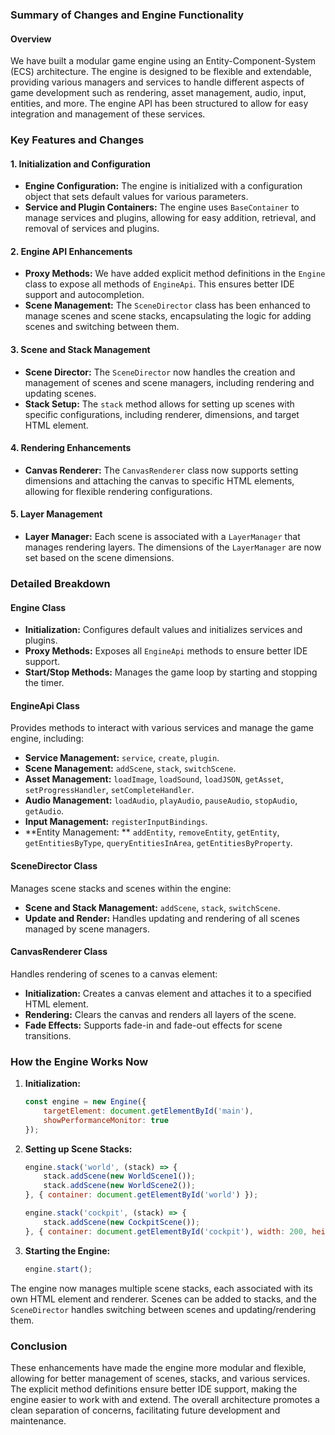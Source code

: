 ### Summary of Changes and Engine Functionality

#### Overview

We have built a modular game engine using an Entity-Component-System (ECS) architecture. The engine is designed to be
flexible and extendable, providing various managers and services to handle different aspects of game development such as
rendering, asset management, audio, input, entities, and more. The engine API has been structured to allow for easy
integration and management of these services.

### Key Features and Changes

#### 1. **Initialization and Configuration**

- **Engine Configuration:** The engine is initialized with a configuration object that sets default values for various
  parameters.
- **Service and Plugin Containers:** The engine uses `BaseContainer` to manage services and plugins, allowing for easy
  addition, retrieval, and removal of services and plugins.

#### 2. **Engine API Enhancements**

- **Proxy Methods:** We have added explicit method definitions in the `Engine` class to expose all methods
  of `EngineApi`. This ensures better IDE support and autocompletion.
- **Scene Management:** The `SceneDirector` class has been enhanced to manage scenes and scene stacks, encapsulating the
  logic for adding scenes and switching between them.

#### 3. **Scene and Stack Management**

- **Scene Director:** The `SceneDirector` now handles the creation and management of scenes and scene managers,
  including rendering and updating scenes.
- **Stack Setup:** The `stack` method allows for setting up scenes with specific configurations, including renderer,
  dimensions, and target HTML element.

#### 4. **Rendering Enhancements**

- **Canvas Renderer:** The `CanvasRenderer` class now supports setting dimensions and attaching the canvas to specific
  HTML elements, allowing for flexible rendering configurations.

#### 5. **Layer Management**

- **Layer Manager:** Each scene is associated with a `LayerManager` that manages rendering layers. The dimensions of
  the `LayerManager` are now set based on the scene dimensions.

### Detailed Breakdown

#### Engine Class

- **Initialization:** Configures default values and initializes services and plugins.
- **Proxy Methods:** Exposes all `EngineApi` methods to ensure better IDE support.
- **Start/Stop Methods:** Manages the game loop by starting and stopping the timer.

#### EngineApi Class

Provides methods to interact with various services and manage the game engine, including:

- **Service Management:** `service`, `create`, `plugin`.
- **Scene Management:** `addScene`, `stack`, `switchScene`.
- **Asset Management:** `loadImage`, `loadSound`, `loadJSON`, `getAsset`, `setProgressHandler`, `setCompleteHandler`.
- **Audio Management:** `loadAudio`, `playAudio`, `pauseAudio`, `stopAudio`, `getAudio`.
- **Input Management:** `registerInputBindings`.
- **Entity Management:
  ** `addEntity`, `removeEntity`, `getEntity`, `getEntitiesByType`, `queryEntitiesInArea`, `getEntitiesByProperty`.

#### SceneDirector Class

Manages scene stacks and scenes within the engine:

- **Scene and Stack Management:** `addScene`, `stack`, `switchScene`.
- **Update and Render:** Handles updating and rendering of all scenes managed by scene managers.

#### CanvasRenderer Class

Handles rendering of scenes to a canvas element:

- **Initialization:** Creates a canvas element and attaches it to a specified HTML element.
- **Rendering:** Clears the canvas and renders all layers of the scene.
- **Fade Effects:** Supports fade-in and fade-out effects for scene transitions.

### How the Engine Works Now

1. **Initialization:**

   ```javascript
   const engine = new Engine({
       targetElement: document.getElementById('main'),
       showPerformanceMonitor: true
   });
   ```

2. **Setting up Scene Stacks:**

   ```javascript
   engine.stack('world', (stack) => {
       stack.addScene(new WorldScene1());
       stack.addScene(new WorldScene2());
   }, { container: document.getElementById('world') });

   engine.stack('cockpit', (stack) => {
       stack.addScene(new CockpitScene());
   }, { container: document.getElementById('cockpit'), width: 200, height: 200 });
   ```

3. **Starting the Engine:**

   ```javascript
   engine.start();
   ```

The engine now manages multiple scene stacks, each associated with its own HTML element and renderer. Scenes can be
added to stacks, and the `SceneDirector` handles switching between scenes and updating/rendering them.

### Conclusion

These enhancements have made the engine more modular and flexible, allowing for better management of scenes, stacks, and
various services. The explicit method definitions ensure better IDE support, making the engine easier to work with and
extend. The overall architecture promotes a clean separation of concerns, facilitating future development and
maintenance.